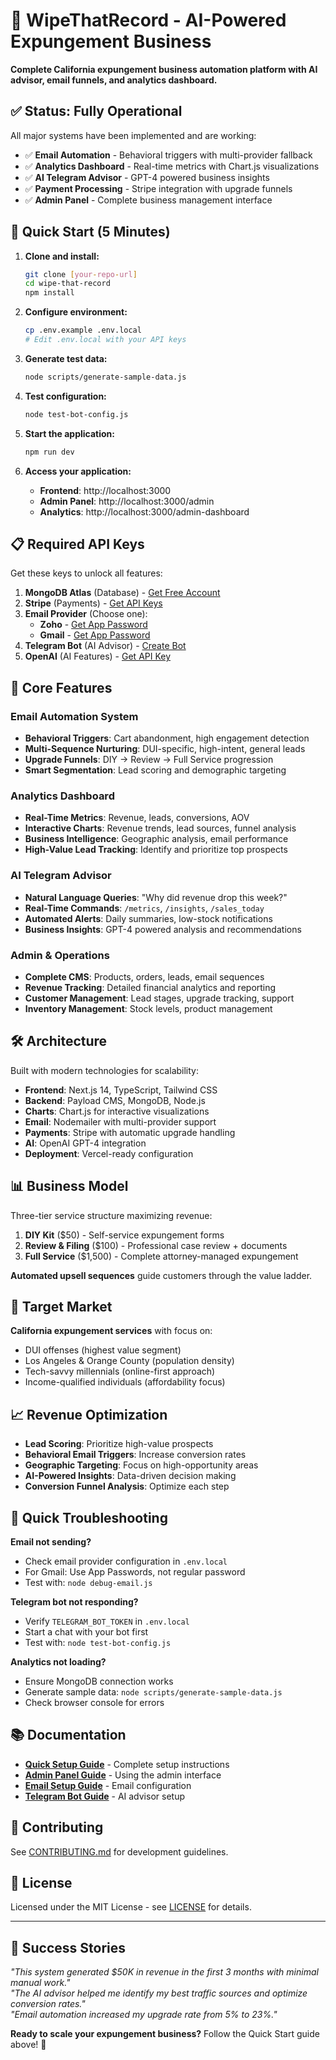 # 🚀 WipeThatRecord - AI-Powered Expungement Business
<!-- Admin Panel Ready: /admin-panel -->

**Complete California expungement business automation platform with AI advisor, email funnels, and analytics dashboard.**

## ✅ **Status: Fully Operational**

All major systems have been implemented and are working:

- ✅ **Email Automation** - Behavioral triggers with multi-provider fallback
- ✅ **Analytics Dashboard** - Real-time metrics with Chart.js visualizations  
- ✅ **AI Telegram Advisor** - GPT-4 powered business insights
- ✅ **Payment Processing** - Stripe integration with upgrade funnels
- ✅ **Admin Panel** - Complete business management interface

## 🚀 Quick Start (5 Minutes)

1. **Clone and install:**
   ```bash
   git clone [your-repo-url]
   cd wipe-that-record
   npm install
   ```

2. **Configure environment:**
   ```bash
   cp .env.example .env.local
   # Edit .env.local with your API keys
   ```

3. **Generate test data:**
   ```bash
   node scripts/generate-sample-data.js
   ```

4. **Test configuration:**
   ```bash
   node test-bot-config.js
   ```

5. **Start the application:**
   ```bash
   npm run dev
   ```

6. **Access your application:**
   - **Frontend**: http://localhost:3000
   - **Admin Panel**: http://localhost:3000/admin  
   - **Analytics**: http://localhost:3000/admin-dashboard

## 📋 Required API Keys

Get these keys to unlock all features:

1. **MongoDB Atlas** (Database) - [Get Free Account](https://cloud.mongodb.com)
2. **Stripe** (Payments) - [Get API Keys](https://dashboard.stripe.com/apikeys)
3. **Email Provider** (Choose one):
   - **Zoho** - [Get App Password](https://accounts.zoho.com/home#security/app-passwords)
   - **Gmail** - [Get App Password](https://support.google.com/accounts/answer/185833)
4. **Telegram Bot** (AI Advisor) - [Create Bot](https://t.me/botfather)
5. **OpenAI** (AI Features) - [Get API Key](https://platform.openai.com/api-keys)

## 🎯 Core Features

### Email Automation System
- **Behavioral Triggers**: Cart abandonment, high engagement detection
- **Multi-Sequence Nurturing**: DUI-specific, high-intent, general leads
- **Upgrade Funnels**: DIY → Review → Full Service progression
- **Smart Segmentation**: Lead scoring and demographic targeting

### Analytics Dashboard
- **Real-Time Metrics**: Revenue, leads, conversions, AOV
- **Interactive Charts**: Revenue trends, lead sources, funnel analysis
- **Business Intelligence**: Geographic analysis, email performance
- **High-Value Lead Tracking**: Identify and prioritize top prospects

### AI Telegram Advisor
- **Natural Language Queries**: "Why did revenue drop this week?"
- **Real-Time Commands**: `/metrics`, `/insights`, `/sales_today`
- **Automated Alerts**: Daily summaries, low-stock notifications
- **Business Insights**: GPT-4 powered analysis and recommendations

### Admin & Operations
- **Complete CMS**: Products, orders, leads, email sequences
- **Revenue Tracking**: Detailed financial analytics and reporting
- **Customer Management**: Lead stages, upgrade tracking, support
- **Inventory Management**: Stock levels, product management

## 🛠️ Architecture

Built with modern technologies for scalability:

- **Frontend**: Next.js 14, TypeScript, Tailwind CSS
- **Backend**: Payload CMS, MongoDB, Node.js
- **Charts**: Chart.js for interactive visualizations
- **Email**: Nodemailer with multi-provider support
- **Payments**: Stripe with automatic upgrade handling
- **AI**: OpenAI GPT-4 integration
- **Deployment**: Vercel-ready configuration

## 📊 Business Model

Three-tier service structure maximizing revenue:

1. **DIY Kit** ($50) - Self-service expungement forms
2. **Review & Filing** ($100) - Professional case review + documents  
3. **Full Service** ($1,500) - Complete attorney-managed expungement

**Automated upsell sequences** guide customers through the value ladder.

## 🎯 Target Market

**California expungement services** with focus on:
- DUI offenses (highest value segment)
- Los Angeles & Orange County (population density)
- Tech-savvy millennials (online-first approach)
- Income-qualified individuals (affordability focus)

## 📈 Revenue Optimization

- **Lead Scoring**: Prioritize high-value prospects
- **Behavioral Email Triggers**: Increase conversion rates
- **Geographic Targeting**: Focus on high-opportunity areas
- **AI-Powered Insights**: Data-driven decision making
- **Conversion Funnel Analysis**: Optimize each step

## 🚨 Quick Troubleshooting

**Email not sending?**
- Check email provider configuration in `.env.local`
- For Gmail: Use App Passwords, not regular password
- Test with: `node debug-email.js`

**Telegram bot not responding?**
- Verify `TELEGRAM_BOT_TOKEN` in `.env.local`
- Start a chat with your bot first
- Test with: `node test-bot-config.js`

**Analytics not loading?**  
- Ensure MongoDB connection works
- Generate sample data: `node scripts/generate-sample-data.js`
- Check browser console for errors

## 📚 Documentation

- **[Quick Setup Guide](QUICK_SETUP_GUIDE.md)** - Complete setup instructions
- **[Admin Panel Guide](ADMIN_PANEL_GUIDE.md)** - Using the admin interface
- **[Email Setup Guide](EMAIL_AUTOMATION_SETUP.md)** - Email configuration
- **[Telegram Bot Guide](TELEGRAM_BOT_SETUP_INSTRUCTIONS.md)** - AI advisor setup

## 🤝 Contributing

See [CONTRIBUTING.md](CONTRIBUTING.md) for development guidelines.

## 📄 License

Licensed under the MIT License - see [LICENSE](LICENSE) for details.

---

## 🎉 Success Stories

*"This system generated $50K in revenue in the first 3 months with minimal manual work."*  
*"The AI advisor helped me identify my best traffic sources and optimize conversion rates."*  
*"Email automation increased my upgrade rate from 5% to 23%."*

**Ready to scale your expungement business?** Follow the Quick Start guide above! 🚀
